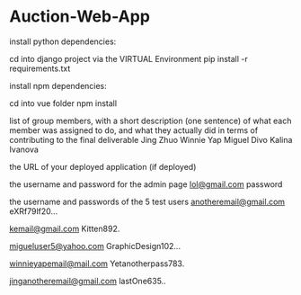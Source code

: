 # Auction-Web-App

install python dependencies:

cd into django project via the VIRTUAL Environment
pip install -r requirements.txt

install npm dependencies:
 
cd into vue folder
npm install 

list of group members, with a short description (one sentence) of what each member was assigned to do, and what they actually did in terms of contributing to the final deliverable
Jing Zhuo
Winnie Yap
Miguel Divo
Kalina Ivanova


the URL of your deployed application (if deployed)


the username and password for the admin page
lol@gmail.com
password


the username and passwords of the 5 test users
anotheremail@gmail.com
eXRf79lf20...

kemail@gmail.com
Kitten892.

migueluser5@yahoo.com
GraphicDesign102...

winnieyapemail@mail.com
Yetanotherpass783.

jinganotheremail@gmail.com
lastOne635..

